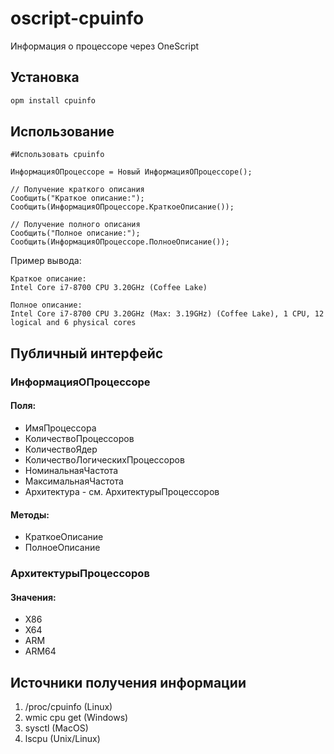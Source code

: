 # oscript-cpuinfo

Информация о процессоре через OneScript

## Установка

``` bash
opm install cpuinfo
```

## Использование

``` bsl
#Использовать cpuinfo

ИнформацияОПроцессоре = Новый ИнформацияОПроцессоре();

// Получение краткого описания
Сообщить("Краткое описание:");
Сообщить(ИнформацияОПроцессоре.КраткоеОписание());

// Получение полного описания
Сообщить("Полное описание:");
Сообщить(ИнформацияОПроцессоре.ПолноеОписание());
```

Пример вывода:
```
Краткое описание:
Intel Core i7-8700 CPU 3.20GHz (Coffee Lake)

Полное описание:
Intel Core i7-8700 CPU 3.20GHz (Max: 3.19GHz) (Coffee Lake), 1 CPU, 12 logical and 6 physical cores
```

## Публичный интерфейс

### ИнформацияОПроцессоре

#### Поля:
* ИмяПроцессора
* КоличествоПроцессоров
* КоличествоЯдер
* КоличествоЛогическихПроцессоров
* НоминальнаяЧастота
* МаксимальнаяЧастота
* Архитектура - см. АрхитектурыПроцессоров

#### Методы:
* КраткоеОписание
* ПолноеОписание

### АрхитектурыПроцессоров

#### Значения:
* X86
* X64
* ARM
* ARM64

## Источники получения информации

1. /proc/cpuinfo (Linux)
2. wmic cpu get (Windows)
3. sysctl (MacOS)
4. lscpu (Unix/Linux)
